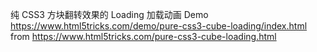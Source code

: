 纯 CSS3 方块翻转效果的 Loading 加载动画
Demo https://www.html5tricks.com/demo/pure-css3-cube-loading/index.html
from https://www.html5tricks.com/pure-css3-cube-loading.html
